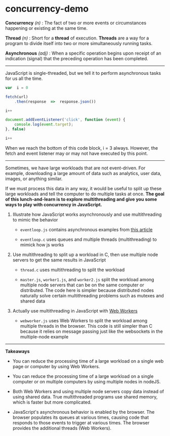 
# concurrency-demo
**Concurrency**  *(n)* :
The fact of two or more events or circumstances happening or existing at the same time.

**Thread**  *(n)* :
Short for a **thread** of execution. **Threads** are a way for a program to divide itself into two or more simultaneously running tasks.

**Asynchronous**  *(adj)* :
When a specific operation begins upon receipt of an indication (signal) that the preceding operation has been completed.

---

JavaScript is single-threaded, but we tell it to perform asynchronous tasks for us all the time.

```javascript
var  i = 0

fetch(url)
	.then(response  =>  response.json())

i++

document.addEventListener('click', function (event) {
	console.log(event.target);
}, false)

i++
```
When we reach the bottom of this code block, i = 3 always. However, the fetch and event listener may or may not have executed by this point.

---

Sometimes, we have large workloads that are not event-driven. For example, downloading a large amount of data such as analytics, user data, images, or anything similar.

  

If we must process this data in any way, it would be useful to split up these large workloads and tell the computer to do multiple tasks at once. **The goal of this lunch-and-learn is to explore multithreading and give you some ways to play with concurrency in JavaScript.**

1. Illustrate how JavaScript works asynchronously and use multithreading to mimic the behavior

	-  `eventloop.js` contains asynchronous examples from [this article](https://flaviocopes.com/javascript-event-loop/)

	-  `eventloop.c` uses queues and multiple threads (multithreading) to mimick how js works

2. Use multithreading to split up a workload in C, then use multiple node servers to get the same results in JavaScript
	-  `thread.c` uses multithreading to split the workload

	-  `master.js`, `worker1.js`, and `worker2.js` split the workload among multiple node servers that can be on the same computer or distributed. The code here is simpler because distributed nodes naturally solve certain multithreading problems such as mutexes and shared data

3. Actually use multithreading in JavaScript with [Web Workers](https://medium.com/techtrument/multithreading-javascript-46156179cf9a)
	- `webworker.js` uses Web Workers to split the workload among multiple threads in the browser. This code is still simpler than C because it relies on message passing just like the websockets in the multiple-node example
  

---

**Takeaways**

- You can reduce the processing time of a large workload on a single web page or computer by using Web Workers.

- You can reduce the processing time of a large workload on a single computer or on multiple computers by using multiple nodes in nodeJS.

- Both Web Workers and using multiple node servers copy data instead of using shared data. True multithreaded programs use shared memory, which is faster but more complicated. 

- JavaScript's asynchronous behavior is enabled by the browser. The browser populates its queues at various times, causing code that responds to those events to trigger at various times. The browser provides the additional threads (Web Workers).